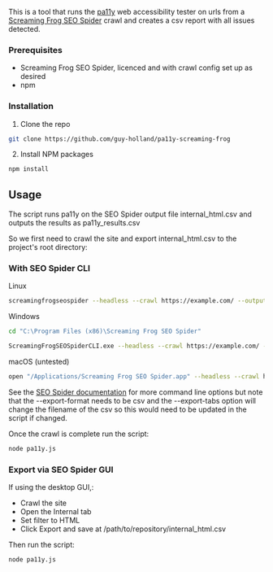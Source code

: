 This is a tool that runs the [pa11y](https://github.com/pa11y/pa11y) web accessibility tester on urls from a [Screaming Frog SEO Spider](https://www.screamingfrog.co.uk/seo-spider/) crawl and creates a csv report with all issues detected.

### Prerequisites

* Screaming Frog SEO Spider, licenced and with crawl config set up as desired
* npm

### Installation

1. Clone the repo

```sh
git clone https://github.com/guy-holland/pa11y-screaming-frog
```

2. Install NPM packages

```sh
npm install
```

## Usage

The script runs pa11y on the SEO Spider output file internal_html.csv and outputs the results as pa11y_results.csv

So we first need to crawl the site and export internal_html.csv to the project's root directory:

### With SEO Spider CLI

Linux

```sh
screamingfrogseospider --headless --crawl https://example.com/ --output-folder "/path/to/repository" --export-tabs "Internal:HTML" --export-format csv
```

Windows

```sh
cd "C:\Program Files (x86)\Screaming Frog SEO Spider"

ScreamingFrogSEOSpiderCLI.exe --headless --crawl https://example.com/ --output-folder "/path/to/repository" --export-tabs "Internal:HTML" --export-format csv
```

macOS (untested)

```sh
open "/Applications/Screaming Frog SEO Spider.app" --headless --crawl https://example.com/ --output-folder "/path/to/repository" --export-tabs "Internal:HTML" --export-format csv
```

See the [SEO Spider documentation](https://www.screamingfrog.co.uk/seo-spider/user-guide/general/#commandlineoptions) for more command line options but note that the --export-format needs to be csv and the --export-tabs option will change the filename of the csv so this would need to be updated in the script if changed.

Once the crawl is complete run the script:

```sh
node pa11y.js
```

### Export via SEO Spider GUI

If using the desktop GUI,:

* Crawl the site
* Open the Internal tab
* Set filter to HTML
* Click Export and save at /path/to/repository/internal_html.csv

Then run the script:

```sh
node pa11y.js
```

